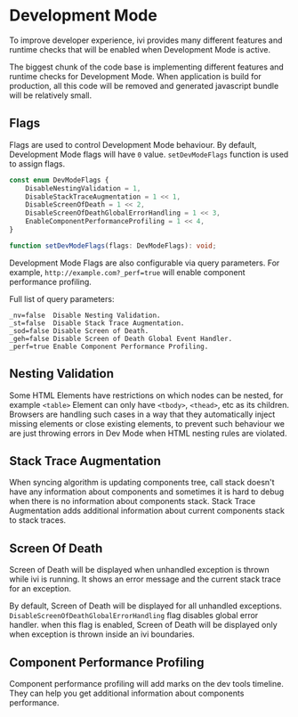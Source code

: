 # Development Mode

To improve developer experience, ivi provides many different features and runtime checks that will be enabled when
Development Mode is active.

The biggest chunk of the code base is implementing different features and runtime checks for Development Mode. When
application is build for production, all this code will be removed and generated javascript bundle will be relatively
small.

## Flags

Flags are used to control Development Mode behaviour. By default, Development Mode flags will have `0` value.
`setDevModeFlags` function is used to assign flags.

```ts
const enum DevModeFlags {
    DisableNestingValidation = 1,
    DisableStackTraceAugmentation = 1 << 1,
    DisableScreenOfDeath = 1 << 2,
    DisableScreenOfDeathGlobalErrorHandling = 1 << 3,
    EnableComponentPerformanceProfiling = 1 << 4,
}

function setDevModeFlags(flags: DevModeFlags): void;
```

Development Mode Flags are also configurable via query parameters. For example, `http://example.com?_perf=true` will
enable component performance profiling.

Full list of query parameters:

```
_nv=false  Disable Nesting Validation.
_st=false  Disable Stack Trace Augmentation.
_sod=false Disable Screen of Death.
_geh=false Disable Screen of Death Global Event Handler.
_perf=true Enable Component Performance Profiling.
```

## Nesting Validation

Some HTML Elements have restrictions on which nodes can be nested, for example `<table>` Element can only have
`<tbody>`, `<thead>`, etc as its children. Browsers are handling such cases in a way that they automatically inject
missing elements or close existing elements, to prevent such behaviour we are just throwing errors in Dev Mode when
HTML nesting rules are violated.

## Stack Trace Augmentation

When syncing algorithm is updating components tree, call stack doesn't have any information about components and
sometimes it is hard to debug when there is no information about components stack. Stack Trace Augmentation adds
additional information about current components stack to stack traces.

## Screen Of Death

Screen of Death will be displayed when unhandled exception is thrown while ivi is running. It shows an error message and
the current stack trace for an exception.

By default, Screen of Death will be displayed for all unhandled exceptions. `DisableScreenOfDeathGlobalErrorHandling`
flag disables global error handler. when this flag is enabled, Screen of Death will be displayed only when exception is
thrown inside an ivi boundaries.

## Component Performance Profiling

Component performance profiling will add marks on the dev tools timeline. They can help you get additional information
about components performance.
